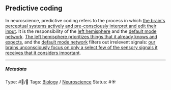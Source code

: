 ## Predictive coding

In neuroscience, predictive coding refers to the process in which [the brain's perceptual systems actively and pre-consciously interpret and edit their input](The%20brain's%20perceptual%20systems%20actively%20and%20pre-consciously%20interpret%20and%20edit%20their%20input.md). It is the responsibility of the [left hemisphere](Left%20hemisphere.md) and the [default mode network](Default%20mode%20network.md). [The left hemisphere prioritizes things that it already knows and expects](The%20left%20hemisphere%20prioritizes%20things%20that%20it%20already%20knows%20and%20expects.md), and the [default mode network](Default%20mode%20network.md) filters out irrelevent signals: [our brains unconsciously focus on only a select few of the sensory signals it receives that it considers important](Our%20brains%20unconsciously%20focus%20on%20only%20a%20select%20few%20of%20the%20sensory%20signals%20it%20receives%20that%20it%20considers%20important.md).

---

##### Metadata

Type: #🔵/🔵 
Tags: [Biology]() / [Neuroscience](Neuroscience.md) 
Status: #☀️ 
